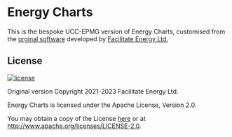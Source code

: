# Energy Charts

This is the bespoke UCC-EPMG version of Energy Charts, customised from the [orginal software](https://github.com/facilitate-energy/energy-charts) developed by [Facilitate Energy Ltd.](https://facilitate.energy/)

## License

[![license](https://img.shields.io/github/license/facilitate-energy/energy-charts?color=blueviolet)](LICENSE)

Original version Copyright 2021-2023 Facilitate Energy Ltd.

Energy Charts is licensed under the Apache License, Version 2.0.

You may obtain a copy of the License [here](/LICENSE) or at http://www.apache.org/licenses/LICENSE-2.0.
